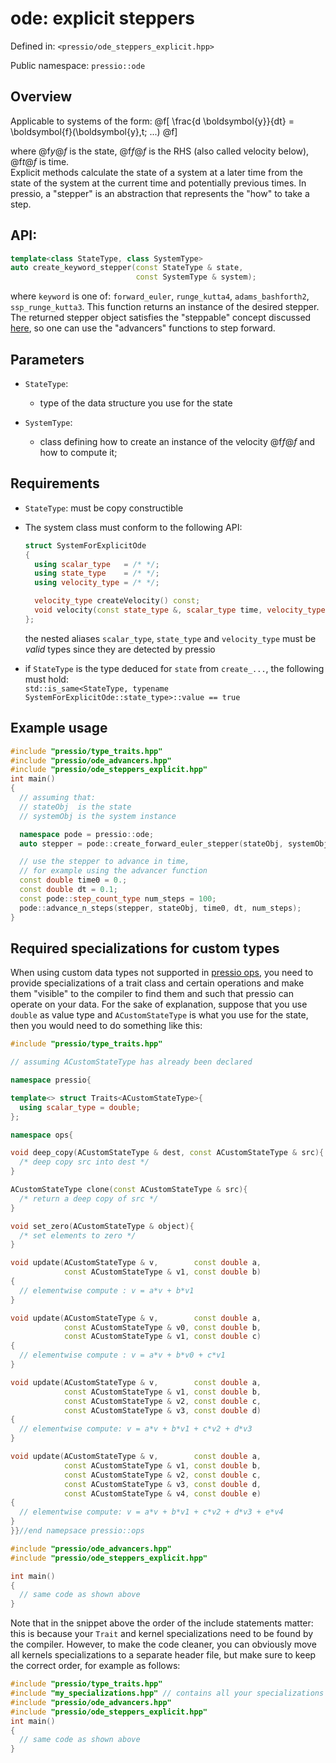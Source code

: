 
# ode: explicit steppers

Defined in: `<pressio/ode_steppers_explicit.hpp>`

Public namespace: `pressio::ode`


## Overview

Applicable to systems of the form:
@f[
\frac{d \boldsymbol{y}}{dt} =
\boldsymbol{f}(\boldsymbol{y},t; ...)
@f]

where @f$y@f$ is the state, @f$f@f$ is the RHS (also called velocity below), @f$t@f$ is time.<br/>
Explicit methods calculate the state of a system at a later time
from the state of the system at the current time and potentially previous times.
In pressio, a "stepper" is an abstraction that represents the "how" to take a step.


## API:

```cpp
template<class StateType, class SystemType>
auto create_keyword_stepper(const StateType & state,
	                        const SystemType & system);
```

where `keyword` is one of: `forward_euler`, `runge_kutta4`, `adams_bashforth2`, `ssp_runge_kutta3`.
This function returns an instance of the desired stepper.
The returned stepper object satisfies the "steppable" concept discussed [here](/Users/fnrizzi/Desktop/work/ROM/gitrepos/pressio/docs/html/md_pages_components_ode_advance.html), so one can use the "advancers" functions to step forward.


## Parameters

- `StateType`:
  - type of the data structure you use for the state

- `SystemType`:
  - class defining how to create an instance of the velocity @f$f@f$ and how to compute it;


## Requirements

- `StateType`: must be copy constructible

- The system class must conform to the following API:

  ```cpp
  struct SystemForExplicitOde
  {
	using scalar_type   = /* */;
	using state_type    = /* */;
	using velocity_type = /* */;

	velocity_type createVelocity() const;
	void velocity(const state_type &, scalar_type time, velocity_type &) const;
  };
  ```

  the nested aliases `scalar_type`, `state_type` and `velocity_type` must be *valid* types since
  they are detected by pressio

- if `StateType` is the type deduced for `state` from `create_...`, the following must hold:<br/>
  `std::is_same<StateType, typename SystemForExplicitOde::state_type>::value == true`

## Example usage

```cpp
#include "pressio/type_traits.hpp"
#include "pressio/ode_advancers.hpp"
#include "pressio/ode_steppers_explicit.hpp"
int main()
{
  // assuming that:
  // stateObj  is the state
  // systemObj is the system instance

  namespace pode = pressio::ode;
  auto stepper = pode::create_forward_euler_stepper(stateObj, systemObj);

  // use the stepper to advance in time,
  // for example using the advancer function
  const double time0 = 0.;
  const double dt = 0.1;
  const pode::step_count_type num_steps = 100;
  pode::advance_n_steps(stepper, stateObj, time0, dt, num_steps);
}
```


## Required specializations for custom types

When using custom data types not supported in [pressio ops](/Users/fnrizzi/Desktop/work/ROM/gitrepos/pressio/docs/html/md_pages_components_ops.html), you need to provide specializations of a trait class and certain operations
and make them "visible" to the compiler to find them and such that pressio can operate on your data.
For the sake of explanation, suppose that you use `double`
as value type and `ACustomStateType` is what you use for the state, then you would need to do something like this:

```cpp
#include "pressio/type_traits.hpp"

// assuming ACustomStateType has already been declared

namespace pressio{

template<> struct Traits<ACustomStateType>{
  using scalar_type = double;
};

namespace ops{

void deep_copy(ACustomStateType & dest, const ACustomStateType & src){
  /* deep copy src into dest */
}

ACustomStateType clone(const ACustomStateType & src){
  /* return a deep copy of src */
}

void set_zero(ACustomStateType & object){
  /* set elements to zero */
}

void update(ACustomStateType & v,        const double a,
		    const ACustomStateType & v1, const double b)
{
  // elementwise compute : v = a*v + b*v1
}

void update(ACustomStateType & v,        const double a,
            const ACustomStateType & v0, const double b,
            const ACustomStateType & v1, const double c)
{
  // elementwise compute : v = a*v + b*v0 + c*v1
}

void update(ACustomStateType & v,		 const double a,
			const ACustomStateType & v1, const double b,
			const ACustomStateType & v2, const double c,
			const ACustomStateType & v3, const double d)
{
  // elementwise compute: v = a*v + b*v1 + c*v2 + d*v3
}

void update(ACustomStateType & v,		 const double a,
			const ACustomStateType & v1, const double b,
			const ACustomStateType & v2, const double c,
			const ACustomStateType & v3, const double d,
			const ACustomStateType & v4, const double e)
{
  // elementwise compute: v = a*v + b*v1 + c*v2 + d*v3 + e*v4
}
}}//end namepsace pressio::ops

#include "pressio/ode_advancers.hpp"
#include "pressio/ode_steppers_explicit.hpp"

int main()
{
  // same code as shown above
}
```

Note that in the snippet above the order of the include statements matter:
this is because your `Trait` and kernel specializations need to be found by the compiler.
However, to make the code cleaner, you can obviously move all kernels specializations
to a separate header file, but make sure to keep the correct order, for example as follows:

```cpp
#include "pressio/type_traits.hpp"
#include "my_specializations.hpp" // contains all your specializations
#include "pressio/ode_advancers.hpp"
#include "pressio/ode_steppers_explicit.hpp"
int main()
{
  // same code as shown above
}
```
